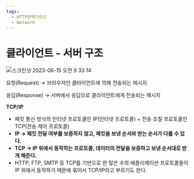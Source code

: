 ```yaml
---
tags:
  - HTTP완벽가이드
  - Network
---
```


# 클라이언트 - 서버 구조

![스크린샷 2023-06-15 오전 9 33 14](https://github.com/SubiYoon/SubiYoon.github.io/assets/117332903/9cadb636-88b4-4322-986b-4a1fd8ba96db)

요청(Request) → 브라우저인 클라이언트에 의해 전송되는 메시지

응답(Response) → 서버에서 응답으로 클라이언트에게 전송되는 메시지

**TCP/IP**

- 패킷 통신 방식의 인터넷 프로토콜인 IP(인터넷 프로토콜) + 전송 조절 프로토콜인 TCP(전송 제어 프로토콜)
- **IP → 패킷 전달 여부를 보증하지 않고, 패킷을 보낸 순서와 받는 순서가 다를 수 있다.**
- **TCP → IP 위에서 동작하는 프로토콜, 데이터의 전달을 보증하고 보낸 순서대로 받게 해준다.**
- HTTP, FTP, SMTP 등 TCP를 기반으로 한 많은 수의 애플리케이션 프로토콜들이 IP 위에서 동작하기
때문에 묶어서 TCP/IP라고 부르기도 한다.